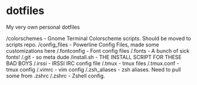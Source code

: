 dotfiles
========

My very own personal dotfiles

\/colorschemes  - Gnome Terminal Colorscheme scripts.  Should be moved to scripts repo.
\/config\_files - Powerline Config Files, made some customizations here
\/.fontconfig   - Font config files
\/.fonts        - A bunch of sick fonts!
\/.git          - so meta dude
\/install.sh    - THE INSTALL SCRIPT FOR THESE BAD BOYS
\/.irssi        - IRSSI IRC config file
\/.tmux         - tmux files
\/.tmux.conf    - tmux config
\/.vimrc        - vim config
\/.zsh\_aliases - zsh aliases.  Need to pull some from .zshrc
\/.zshrc        - Zshell config.

